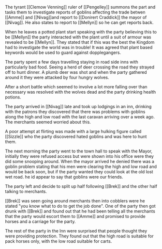 The tyrant [[Clemow Venning]] ruler of [[Pengelley]] summons the part and tasks them to investigate reports of goblins affecting the trade betwen [[Amme]] and [[Nivag]]and report to [[Donirert Craddick]] the mayor of [[Nivag]]. He also states to report to [[Mellyn]] so he can get reports back.

When he leaves a potted plant start speaking with the party believing this to be [[Mellyn]] the party interacted with the plant until a suit of armour was revealed to be [[Mellyn]].  They stated that if this was the best the Kingdom had to investigate the world was in trouble!  It was agreed that plant based keywords would be used to guard against dopplegangers.

The party spent a few days travelling staying in road side inns with particularly bad food.  Seeing a herd of deer crossing the road they strayed off to hunt dinner.   A plumb deer was shot and when the party gathered around it they were attacked by four hungry wolves.

After a short battle which seemed to involve a lot more falling over than necessary was resolved with the wolves dead and the party drinking health potions.

The party arrived in [[Nivag]] late and took up lodgings in an inn,  drinking with the patrons they discovered that there was problems with goblins along the high and low road with the last caravan arriving over a week ago.  The merchants seemed worried about this.

A poor attempt at flirting was made with a large hulking figure called [[Sizzle]] who the party discovered hated goblins and was here to hunt them.

The next morning the party went to the town hall to speak with the Mayor, initially they were refused access but were shown into his office were they did some snooping around.  When the mayor arrived he denied there was a goblin problem stating that his men were clearing the high and low road and would be back soon, but if the party wanted they could look at the old lost wet road.  he id appear to say that goblins were our friends.

The party left and decide to split up half following [[Brek]] and the other half talking to merchants.

[[Brek]] was seen going around  merchants then into cobblers were he stated "you know what to do to get the job done".   One of the party then got drunk with [[Brek]] and found out that he had been telling all the merchants that the party would escort them to [[Amme]] and promised to provide horses and a  carriage for the party.

The rest of the party in the Inn were surprised that people thought they were providing protection.   They found out that the high road is suitable for pack horses only, with the low road suitable for carts.



